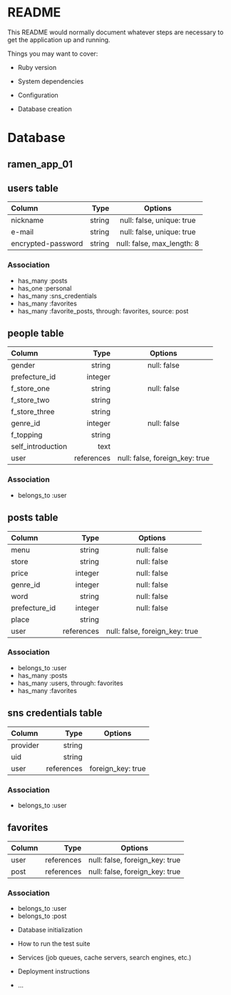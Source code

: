# README

This README would normally document whatever steps are necessary to get the
application up and running.

Things you may want to cover:

* Ruby version

* System dependencies

* Configuration

* Database creation

# Database
## ramen_app_01

## users table

| Column                   | Type               | Options                         |
|:-------------------------|-------------------:|:-------------------------------:|
| nickname                 | string             | null: false, unique: true       |
| e-mail                   | string             | null: false, unique: true       |
| encrypted-password       | string             | null: false, max_length: 8      |

### Association
- has_many :posts
- has_one :personal
- has_many :sns_credentials
- has_many :favorites
- has_many :favorite_posts, through: favorites, source: post


## people table

| Column                   | Type               | Options                         |
|:-------------------------|-------------------:|:-------------------------------:|
| gender                   | string             | null: false                     |
| prefecture_id            | integer            |                                 |
| f_store_one              | string             | null: false                     |
| f_store_two              | string             |                                 |
| f_store_three            | string             |                                 |
| genre_id                 | integer            | null: false                     |
| f_topping                | string             |                                 |
| self_introduction        | text               |                                 |
| user                     | references         | null: false, foreign_key: true  |

### Association
- belongs_to :user


## posts table

| Column                   | Type               | Options                         |
|:-------------------------|-------------------:|:-------------------------------:|
| menu                     | string             | null: false                     |
| store                    | string             | null: false                     |
| price                    | integer            | null: false                     |
| genre_id                 | integer            | null: false                     |
| word                     | string             | null: false                     |
| prefecture_id            | integer            | null: false                     |
| place                    | string             |                                 |
| user                     | references         | null: false, foreign_key: true  |

### Association
- belongs_to :user
- has_many :posts
- has_many :users, through: favorites
- has_many :favorites


## sns credentials table
| Column                   | Type               | Options                         |
|:-------------------------|-------------------:|:-------------------------------:|
| provider                 | string             |                                 |
| uid                      | string             |                                 |
| user                     | references         | foreign_key: true               |

### Association
- belongs_to :user


## favorites
| Column                   | Type               | Options                         |
|:-------------------------|-------------------:|:-------------------------------:|
| user                     | references         | null: false, foreign_key: true  |
| post                     | references         | null: false, foreign_key: true  |

### Association
- belongs_to :user
- belongs_to :post


* Database initialization

* How to run the test suite

* Services (job queues, cache servers, search engines, etc.)

* Deployment instructions

* ...
